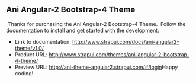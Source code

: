 ## Ani Angular-2 Bootstrap-4 Theme
​
Thanks for purchasing the Ani Angular-2 Bootstrap-4 Theme.
​
Follow the documentation to install and get started with the development:
​
  - Link to documentation: http://www.strapui.com/docs/ani-angular2-theme/v1.0/
  - Product URL: http://www.strapui.com/themes/ani-angular-2-bootstrap-4-theme/
  - Preview URL: http://ani-theme-angular2.strapui.com/#/login
​
Happy coding!